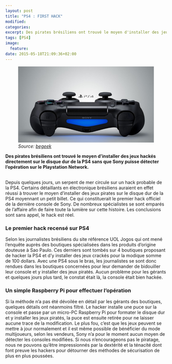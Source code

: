 ```yaml
---
layout: post
title: "PS4 : FIRST HACK"
modified:
categories: 
excerpt: Des pirates brésiliens ont trouvé le moyen d'installer des jeux hackés sur le disque dur de la PS4 sans que 			Sony puisse détecter l'opération sur le Playstation Network.
tags: [PS4]
image:
  feature:
date: 2015-05-18T21:09:36+02:00
---
```


<figure>
	<img src="../images/ps4.jpg">
	<em>Source: <a href="http://www.begeek.fr/ps4-un-premier-hack-fait-surface-au-bresil-169835#utm_source=Appy%2BGamer&utm_medium=cpc&utm_campaign=Appy%2BGamer">
		begeek
	</a></em>
</figure>	

<strong> Des pirates brésiliens ont trouvé le moyen d’installer des jeux hackés directement sur le disque dur de la PS4 sans que Sony puisse détecter l’opération sur le Playstation Network.</strong>

<br>
Depuis quelques jours, un serpent de mer circule sur un hack probable de la PS4. Certains détaillants en électronique brésiliens auraient en effet réussi à trouver le moyen d’installer des jeux pirates sur le disque dur de la PS4 moyennant un petit billet. Ce qui constituerait le premier hack officiel de la dernière console de Sony.
De nombreux spécialistes se sont emparés de l’affaire afin de faire toute la lumière sur cette histoire. Les conclusions sont sans appel, le hack est réel.

<h3> Le premier hack recensé sur PS4 </h3>

Selon les journalistes brésiliens du site référence UOL Jogos qui ont mené l’enquête auprès des boutiques spécialisées dans les produits d’origine douteuse à Sao Paulo. Ces derniers sont tombés sur 4 boutiques proposant de hacker la PS4 et d’y installer des jeux crackés pour la modique somme de 100 dollars.
Avec une PS4 sous le bras, les journalistes se sont donc rendues dans les boutiques concernées pour leur demander de bidouiller leur console et y installer des jeux piratés. Aucun problème pour les gérants et quelques jours plus tard, le constat était là, la console était bien hackée.

<h3> Un simple Raspberry Pi pour effectuer l’opération </h3>

Si la méthode n’a pas été dévoilée en détail par les gérants des boutiques, quelques détails ont néanmoins filtré. Le hacker installe une puce sur la console et passe par un micro-PC Raspberry Pi pour formater le disque dur et y installer les jeux piratés, la puce est ensuite retirée pour ne laisser aucune trace de la modification.
Le plus fou, c’est que les jeux peuvent se mettre à jour normalement et il est même possible de bénéficier du mode multijoueurs, selon les vendeurs, Sony n’a pour le moment aucun moyen de détecter les consoles modifiées. Si nous n’encourageons pas le piratage, nous ne pouvons qu’être impressionnés par la dextérité et la ténacité dont font preuve les hackers pour détourner des méthodes de sécurisation de plus en plus poussées.